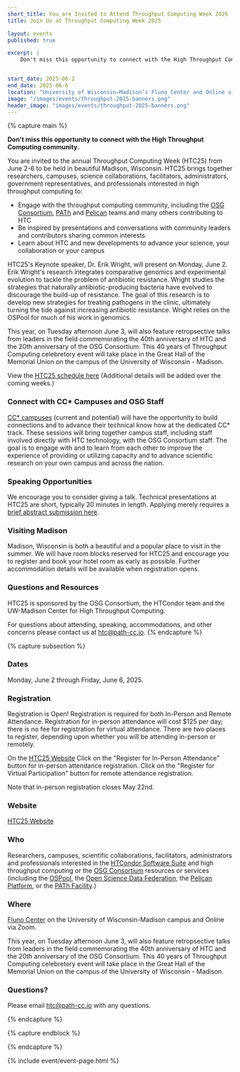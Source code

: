 ```yaml
---
short_title: You are Invited to Attend Throughput Computing Week 2025
title: Join Us at Throughput Computing Week 2025

layout: events
published: true

excerpt: |
    Don't miss this opportunity to connect with the High Throughput Computing community.


start_date: 2025-06-2
end_date: 2025-06-6
location: "University of Wisconsin–Madison’s Fluno Center and Online via Zoom"
image: "/images/events/throughput-2025-banners.png"
header_image: "images/events/throughput-2025-banners.png"
---
```


{% capture main %}

**Don't miss this opportunity to connect with the High Throughput Computing community.**

You are invited to the annual Throughput Computing Week (HTC25) from June 2-6 to be held in beautiful Madison, Wisconsin. HTC25 brings together researchers, campuses, science collaborations, facilitators, administrators, government representatives, and professionals interested in high throughput computing to:

- Engage with the throughput computing community, including the [OSG Consortium](https://osg-htc.org/), [PATh](https://path-cc.io/) and [Pelican](https://pelicanplatform.org/) teams and many others contributing to HTC
- Be inspired by presentations and conversations with community leaders and contributors sharing common interests
- Learn about HTC and new developments to advance your science, your collaboration or your campus

HTC25's Keynote speaker, Dr. Erik Wright, will present on Monday, June 2. Erik Wright's research integrates comparative genomics and experimental evolution to tackle the problem of antibiotic resistance. Wright studies the strategies that naturally antibiotic-producing bacteria have evolved to discourage the build-up of resistance. The goal of this research is to develop new strategies for treating pathogens in the clinic, ultimately turning the tide against increasing antibiotic resistance. Wright relies on the OSPool for much of his work in genomics.

This year, on Tuesday afternoon June 3, will also feature retropsective talks from leaders in the field commemorating the 40th anniversary of HTC and the 20th anniversary of the OSG Consortium. This 40 years of Throughput Computing celebretory event will take place in the Great Hall of the Memorial Union on the campus of the University of Wisconsin - Madison.

View the [HTC25 schedule here](https://agenda.hep.wisc.edu/event/2297/timetable/#all.detailed) (Additional details will be added over the coming weeks.)


### Connect with CC* Campuses and OSG Staff

[CC* campuses](https://osg-htc.org/campus-cyberinfrastructure.html) (current and potential) will have the opportunity to build connections and to advance their technical know how at the dedicated CC* track. These sessions will bring together campus staff, including staff involved directly with HTC technology, with the OSG Consortium staff. The goal is to engage with and to learn from each other to improve the experience of providing or utilizing capacity and to advance scientific research on your own campus and across the nation.

### Speaking Opportunities

We encourage you to consider giving a talk. Technical presentations at HTC25 are short, typically 20 minutes in length. Applying merely requires a [brief abstract submission here](https://agenda.hep.wisc.edu/event/2297/abstracts/).

### Visiting Madison

Madison, Wisconsin is both a beautiful and a popular place to visit in the summer. We will have room blocks reserved for HTC25 and encourage you to register and book your hotel room as early as possible. Further accommodation details will be available when registration opens.


### Questions and Resources

HTC25 is sponsored by the OSG Consortium, the HTCondor team and the UW-Madison Center for High Throughput Computing.

For questions about attending, speaking, accommodations, and other concerns please contact us at [htc@path-cc.io](mailto:htc@path-cc.io).
{% endcapture %}


{% capture subsection %}
### Dates

Monday, June 2 through Friday, June 6, 2025.

### Registration

Registration is Open!  Registration is required for both In-Person and Remote Attendance. Registration for in-person attendance will cost $125 per day; there is no fee for registration for virtual attendance. There are two places to register, depending upon whether you will be attending in-person or remotely.  

On the [HTC25 Website](https://agenda.hep.wisc.edu/event/2297/)
    Click on the "Register for In-Person Attendance" button for in-person attendance registration. 
    Click on the "Register for Virtual Participation" button for remote attendance registration.

Note that in-person registration closes May 22nd.

### Website

[HTC25 Website](https://agenda.hep.wisc.edu/event/2297/)

### Who

Researchers, campuses, scientific collaborations, facilitators, administrators and professionals interested in the [HTCondor Software Suite](https://htcondor.org) and high throughput computing or the [OSG Consortium](https://osg-htc.org/) resources or services (including the [OSPool](https://osg-htc.org/services/open_science_pool.html), the [Open Science Data Federation](https://osg-htc.org/services/osdf.html), the [Pelican Platform](https://pelicanplatform.org/), or the [PATh Facility](https://path-cc.io/facility/).)

### Where

[Fluno Center](https://fluno.com/) on the University of Wisconsin-Madison campus and Online via Zoom. 

This year, on Tuesday afternoon June 3, will also feature retropsective talks from leaders in the field commemorating the 40th anniversary of HTC and the 20th anniversary of the OSG Consortium. This 40 years of Throughput Computing celebretory event will take place in the Great Hall of the Memorial Union on the campus of the University of Wisconsin - Madison. 

### Questions?

Please email [htc@path-cc.io](mailto:htc@path-cc.io) with any questions.

{% endcapture %}

{% capture endblock %}


{% endcapture %}

{% include event/event-page.html %}

